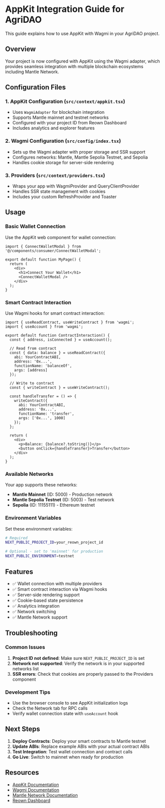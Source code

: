 # AppKit Integration Guide for AgriDAO

This guide explains how to use AppKit with Wagmi in your AgriDAO project.

## Overview

Your project is now configured with AppKit using the Wagmi adapter, which provides seamless integration with multiple blockchain ecosystems including Mantle Network.

## Configuration Files

### 1. AppKit Configuration (`src/context/appkit.tsx`)
- Uses `WagmiAdapter` for blockchain integration
- Supports Mantle mainnet and testnet networks
- Configured with your project ID from Reown Dashboard
- Includes analytics and explorer features

### 2. Wagmi Configuration (`src/config/index.tsx`)
- Sets up the Wagmi adapter with proper storage and SSR support
- Configures networks: Mantle, Mantle Sepolia Testnet, and Sepolia
- Handles cookie storage for server-side rendering

### 3. Providers (`src/context/providers.tsx`)
- Wraps your app with WagmiProvider and QueryClientProvider
- Handles SSR state management with cookies
- Includes your custom RefreshProvider and Toaster

## Usage

### Basic Wallet Connection

Use the AppKit web component for wallet connection:

```tsx
import { ConnectWalletModal } from '@/components/consumer/ConnectWalletModal';

export default function MyPage() {
  return (
    <div>
      <h1>Connect Your Wallet</h1>
      <ConnectWalletModal />
    </div>
  );
}
```

### Smart Contract Interaction

Use Wagmi hooks for smart contract interaction:

```tsx
import { useReadContract, useWriteContract } from 'wagmi';
import { useAccount } from 'wagmi';

export default function ContractInteraction() {
  const { address, isConnected } = useAccount();
  
  // Read from contract
  const { data: balance } = useReadContract({
    abi: YourContractABI,
    address: '0x...',
    functionName: 'balanceOf',
    args: [address]
  });
  
  // Write to contract
  const { writeContract } = useWriteContract();
  
  const handleTransfer = () => {
    writeContract({
      abi: YourContractABI,
      address: '0x...',
      functionName: 'transfer',
      args: ['0x...', 1000]
    });
  };
  
  return (
    <div>
      <p>Balance: {balance?.toString()}</p>
      <button onClick={handleTransfer}>Transfer</button>
    </div>
  );
}
```

### Available Networks

Your app supports these networks:

- **Mantle Mainnet** (ID: 5000) - Production network
- **Mantle Sepolia Testnet** (ID: 5003) - Test network
- **Sepolia** (ID: 11155111) - Ethereum testnet

### Environment Variables

Set these environment variables:

```bash
# Required
NEXT_PUBLIC_PROJECT_ID=your_reown_project_id

# Optional - set to 'mainnet' for production
NEXT_PUBLIC_ENVIRONMENT=testnet
```

## Features

- ✅ Wallet connection with multiple providers
- ✅ Smart contract interaction via Wagmi hooks
- ✅ Server-side rendering support
- ✅ Cookie-based state persistence
- ✅ Analytics integration
- ✅ Network switching
- ✅ Mantle Network support

## Troubleshooting

### Common Issues

1. **Project ID not defined**: Make sure `NEXT_PUBLIC_PROJECT_ID` is set
2. **Network not supported**: Verify the network is in your supported networks list
3. **SSR errors**: Check that cookies are properly passed to the Providers component

### Development Tips

- Use the browser console to see AppKit initialization logs
- Check the Network tab for RPC calls
- Verify wallet connection state with `useAccount` hook

## Next Steps

1. **Deploy Contracts**: Deploy your smart contracts to Mantle testnet
2. **Update ABIs**: Replace example ABIs with your actual contract ABIs
3. **Test Integration**: Test wallet connection and contract calls
4. **Go Live**: Switch to mainnet when ready for production

## Resources

- [AppKit Documentation](https://docs.reown.com)
- [Wagmi Documentation](https://wagmi.sh)
- [Mantle Network Documentation](https://docs.mantle.xyz)
- [Reown Dashboard](https://dashboard.reown.com)
